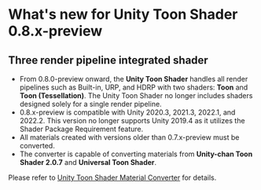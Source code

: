 # What's new for Unity Toon Shader 0.8.x-preview

## Three render pipeline integrated shader

* From 0.8.0-preview onward, the **Unity Toon Shader** handles all render pipelines such as Built-in, URP, and HDRP with two shaders: **Toon** and **Toon (Tessellation)**. The Unity Toon Shader no longer includes shaders designed solely for a single render pipeline.
* 0.8.x-preview is compatible with Unity 2020.3, 2021.3, 2022.1, and 2022.2. This version no longer supports Unity 2019.4 as it utilizes the Shader Package Requirement feature.
* All materials created with versions older than 0.7.x-preview must be converted. 
* The converter is capable of converting materials from **Unity-chan Toon Shader 2.0.7** and **Universal Toon Shader**.

Please refer to [Unity Toon Shader Material Converter](MaterialConverter.md) for details.

